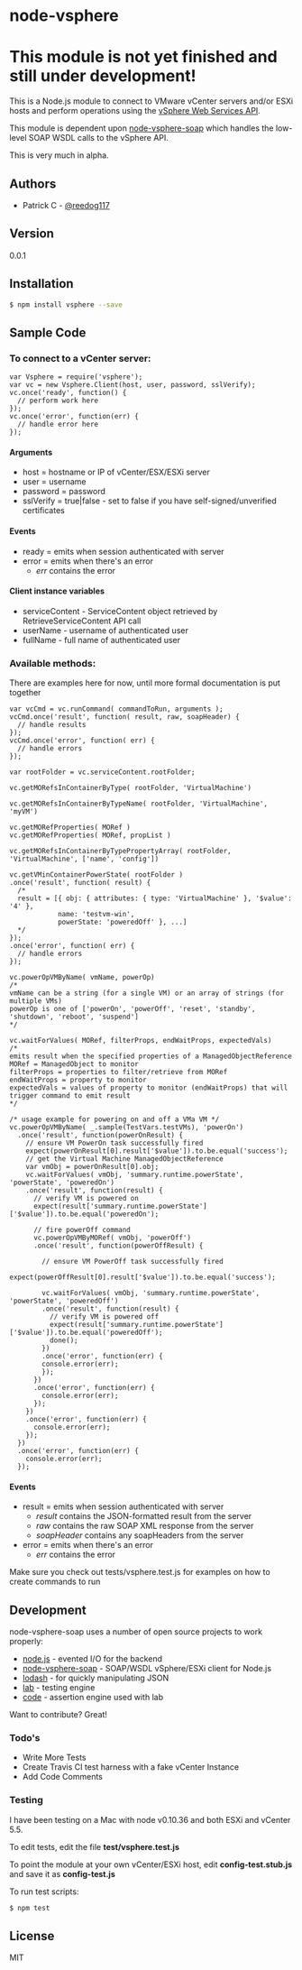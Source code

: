 # node-vsphere

# This module is not yet finished and still under development!

This is a Node.js module to connect to VMware vCenter servers and/or ESXi hosts and perform operations using the [vSphere Web Services API].

This module is dependent upon [node-vsphere-soap] which handles the low-level SOAP WSDL calls to the vSphere API.

This is very much in alpha. 

## Authors

  - Patrick C - [@reedog117]

## Version
0.0.1

## Installation

```sh
$ npm install vsphere --save
```

## Sample Code

### To connect to a vCenter server:

    var Vsphere = require('vsphere');
    var vc = new Vsphere.Client(host, user, password, sslVerify);
    vc.once('ready', function() {
      // perform work here
    });
    vc.once('error', function(err) {
      // handle error here
    });

#### Arguments
  - host = hostname or IP of vCenter/ESX/ESXi server
  - user = username
  - password = password
  - sslVerify = true|false  - set to false if you have self-signed/unverified certificates

#### Events
  - ready = emits when session authenticated with server
  - error = emits when there's an error
    - *err* contains the error

#### Client instance variables

  - serviceContent - ServiceContent object retrieved by RetrieveServiceContent API call
  - userName - username of authenticated user
  - fullName - full name of authenticated user

### Available methods:

  There are examples here for now, until more formal documentation is put together

    var vcCmd = vc.runCommand( commandToRun, arguments );
    vcCmd.once('result', function( result, raw, soapHeader) {
      // handle results
    });
    vcCmd.once('error', function( err) {
      // handle errors
    });

    var rootFolder = vc.serviceContent.rootFolder;

    vc.getMORefsInContainerByType( rootFolder, 'VirtualMachine')

    vc.getMORefsInContainerByTypeName( rootFolder, 'VirtualMachine', 'myVM')

    vc.getMORefProperties( MORef )
    vc.getMORefProperties( MORef, propList )

    vc.getMORefsInContainerByTypePropertyArray( rootFolder, 'VirtualMachine', ['name', 'config'])

    vc.getVMinContainerPowerState( rootFolder )
    .once('result', function( result) {
      /*
      result = [{ obj: { attributes: { type: 'VirtualMachine' }, '$value': '4' },
                name: 'testvm-win',
                powerState: 'poweredOff' }, ...]
      */
    });
    .once('error', function( err) {
      // handle errors
    });

    vc.powerOpVMByName( vmName, powerOp)
    /*
    vmName can be a string (for a single VM) or an array of strings (for multiple VMs)
    powerOp is one of ['powerOn', 'powerOff', 'reset', 'standby', 'shutdown', 'reboot', 'suspend']
    */

    vc.waitForValues( MORef, filterProps, endWaitProps, expectedVals)
    /*
    emits result when the specified properties of a ManagedObjectReference 
    MORef = ManagedObject to monitor
    filterProps = properties to filter/retrieve from MORef
    endWaitProps = property to monitor
    expectedVals = values of property to monitor (endWaitProps) that will trigger command to emit result
    */

    /* usage example for powering on and off a VMa VM */
    vc.powerOpVMByName( _.sample(TestVars.testVMs), 'powerOn')
      .once('result', function(powerOnResult) {
        // ensure VM PowerOn task successfully fired
        expect(powerOnResult[0].result['$value']).to.be.equal('success');
        // get the Virtual Machine ManagedObjectReference
        var vmObj = powerOnResult[0].obj;
        vc.waitForValues( vmObj, 'summary.runtime.powerState', 'powerState', 'poweredOn')
        .once('result', function(result) {
          // verify VM is powered on
          expect(result['summary.runtime.powerState']['$value']).to.be.equal('poweredOn');

          // fire powerOff command
          vc.powerOpVMByMORef( vmObj, 'powerOff')
          .once('result', function(powerOffResult) {

            // ensure VM PowerOff task successfully fired
            expect(powerOffResult[0].result['$value']).to.be.equal('success');

            vc.waitForValues( vmObj, 'summary.runtime.powerState', 'powerState', 'poweredOff')
            .once('result', function(result) {
              // verify VM is powered off
              expect(result['summary.runtime.powerState']['$value']).to.be.equal('poweredOff');
              done();
            })
            .once('error', function(err) {
            console.error(err);
            });         
          })
          .once('error', function(err) {
            console.error(err);
          });
        })
        .once('error', function(err) {
          console.error(err);
        });
      })
      .once('error', function(err) {
        console.error(err);
      });               

#### Events
  - result = emits when session authenticated with server
    - *result* contains the JSON-formatted result from the server
    - *raw* contains the raw SOAP XML response from the server
    - *soapHeader* contains any soapHeaders from the server
  - error = emits when there's an error
    - *err* contains the error

Make sure you check out tests/vsphere.test.js for examples on how to create commands to run

## Development

node-vsphere-soap uses a number of open source projects to work properly:

* [node.js] - evented I/O for the backend
* [node-vsphere-soap] - SOAP/WSDL vSphere/ESXi client for Node.js
* [lodash] - for quickly manipulating JSON
* [lab] - testing engine
* [code] - assertion engine used with lab

Want to contribute? Great!

### Todo's

 - Write More Tests
 - Create Travis CI test harness with a fake vCenter Instance
 - Add Code Comments

### Testing

I have been testing on a Mac with node v0.10.36 and both ESXi and vCenter 5.5.

To edit tests, edit the file **test/vsphere.test.js**

To point the module at your own vCenter/ESXi host, edit **config-test.stub.js** and save it as **config-test.js**

To run test scripts:

```sh
$ npm test
```


License
----

MIT


[vSphere Web Services API]:http://pubs.vmware.com/vsphere-55/topic/com.vmware.wssdk.apiref.doc/right-pane.html
[node-vsphere-soap]:https://github.com/reedog117/node-vsphere-soap
[node.js]:http://nodejs.org/
[code]:https://github.com/hapijs/code
[lab]:https://github.com/hapijs/lab
[lodash]:https://lodash.com/
[@reedog117]:http://www.twitter.com/reedog117

